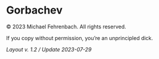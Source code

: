 # Gorbachev

© 2023 Michael Fehrenbach. All rights reserved.

If you copy without permission, you’re an unprincipled dick.

*Layout v. 1.2 / Update 2023-07-29*

